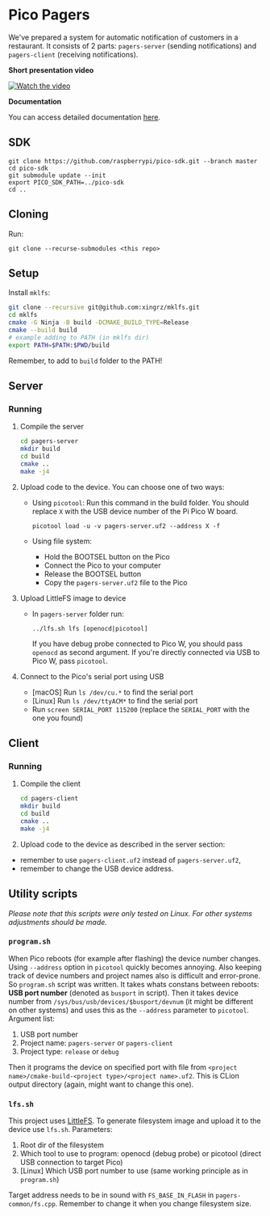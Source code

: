 # Pico Pagers
We've prepared a system for automatic notification of customers in a restaurant. It consists of 2 parts: `pagers-server` (sending notifications) and `pagers-client` (receiving notifications). 

**Short presentation video**

[![Watch the video](https://img.youtube.com/vi/sYn1QQI6XuY/default.jpg)](https://youtu.be/sYn1QQI6XuY)

**Documentation**

You can access detailed documentation [here](docs/lab.pdf).

## SDK
```
git clone https://github.com/raspberrypi/pico-sdk.git --branch master
cd pico-sdk
git submodule update --init
export PICO_SDK_PATH=../pico-sdk
cd ..
```

## Cloning
Run:
```shell
git clone --recurse-submodules <this repo>
```

## Setup

Install `mklfs`:
```bash
git clone --recursive git@github.com:xingrz/mklfs.git
cd mklfs
cmake -G Ninja -B build -DCMAKE_BUILD_TYPE=Release
cmake --build build
# example adding to PATH (in mklfs dir)
export PATH=$PATH:$PWD/build
```
Remember, to add to `build` folder to the PATH!

## Server
### Running
1. Compile the server
    ```bash
    cd pagers-server
    mkdir build
    cd build
    cmake ..
    make -j4
    ```

2. Upload code to the device. You can choose one of two ways:

    - Using `picotool`:
    Run this command in the build folder. You should replace `X` with the USB device number of the Pi Pico W board.
        ```shell
        picotool load -u -v pagers-server.uf2 --address X -f
        ```

    - Using file system:
        - Hold the BOOTSEL button on the Pico
        - Connect the Pico to your computer
        - Release the BOOTSEL button
        - Copy the `pagers-server.uf2` file to the Pico

3. Upload LittleFS image to device
    - In `pagers-server` folder run: 
        ```shell
        ../lfs.sh lfs [openocd|picotool]
        ```
        If you have debug probe connected to Pico W, you should pass `openocd` as second argument. If you're directly connected via USB to Pico W, pass `picotool`.

4. Connect to the Pico's serial port using USB
    - [macOS] Run `ls /dev/cu.*` to find the serial port
    - [Linux] Run `ls /dev/ttyACM*` to find the serial port
    - Run `screen SERIAL_PORT 115200` (replace the `SERIAL_PORT` with the one you found)

## Client
### Running
1. Compile the client
    ```bash
    cd pagers-client
    mkdir build
    cd build
    cmake ..
    make -j4
    ```

2. Upload code to the device as described in the server section:
- remember to use `pagers-client.uf2` instead of `pagers-server.uf2`,
- remember to change the USB device address.

## Utility scripts
*Please note that this scripts were only tested on Linux. For other systems adjustments should be made.*

### `program.sh`
When Pico reboots (for example after flashing) the device number changes. Using `--address` option in `picotool` quickly becomes annoying. Also keeping track of device numbers and project names also is difficult and error-prone. So `program.sh` script was written. It takes whats constans between reboots: **USB port number** (denoted as `busport` in script). Then it takes device number from `/sys/bus/usb/devices/$busport/devnum` (it might be different on other systems) and uses this as the `--address` parameter to `picotool`. Argument list:
1. USB port number
2. Project name: `pagers-server` or `pagers-client`
3. Project type: `release` or `debug`

Then it programs the device on specified port with file from `<project name>/cmake-build-<project type>/<project name>.uf2`. This is CLion output directory (again, might want to change this one).
### `lfs.sh`
This project uses [LittleFS](https://github.com/littlefs-project/littlefs).
To generate filesystem image and upload it to the device use `lfs.sh`. Parameters:
1. Root dir of the filesystem
2. Which tool to use to program: openocd (debug probe) or picotool (direct USB connection to target Pico)
2. [Linux] Which USB port number to use (same working principle as in `program.sh`)

Target address needs to be in sound with `FS_BASE_IN_FLASH` in `pagers-common/fs.cpp`.
Remember to change it when you change filesystem size.
